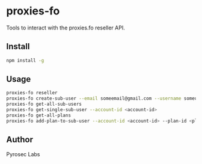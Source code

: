 # proxies-fo

Tools to interact with the proxies.fo reseller API.

## Install

```sh
npm install -g
```

## Usage

```sh
proxies-fo reseller
proxies-fo create-sub-user --email someemail@gmail.com --username someuser
proxies-fo get-all-sub-users
proxies-fo get-single-sub-user --account-id <account-id>
proxies-fo get-all-plans
proxies-fo add-plan-to-sub-user --account-id <account-id> --plan-id <plan-id>
```

## Author

Pyrosec Labs
